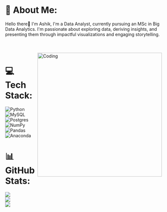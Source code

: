 # 💫 About Me:
Hello there👋 I'm Ashik,
I'm a Data Analyst, currently pursuing an MSc in Big Data Analytics. I'm passionate about exploring data, deriving insights, and presenting them through impactful visualizations and engaging storytelling. <br><br><br><br>
<img align="right" alt="Coding" width="400" src="https://cdn.dribbble.com/users/1162077/screenshots/3848914/programmer.gif">

# 💻 Tech Stack:
![Python](https://img.shields.io/badge/python-3670A0?style=for-the-badge&logo=python&logoColor=ffdd54) ![MySQL](https://img.shields.io/badge/mysql-%2300f.svg?style=for-the-badge&logo=mysql&logoColor=white) ![Postgres](https://img.shields.io/badge/postgres-%23316192.svg?style=for-the-badge&logo=postgresql&logoColor=white) ![NumPy](https://img.shields.io/badge/numpy-%23013243.svg?style=for-the-badge&logo=numpy&logoColor=white) ![Pandas](https://img.shields.io/badge/pandas-%23150458.svg?style=for-the-badge&logo=pandas&logoColor=white) ![Anaconda](https://img.shields.io/badge/Anaconda-%2344A833.svg?style=for-the-badge&logo=anaconda&logoColor=white)
# 📊 GitHub Stats:
![](https://github-readme-stats.vercel.app/api?username=ash1kc&theme=dark&hide_border=false&include_all_commits=false&count_private=false)<br/>
![](https://github-readme-streak-stats.herokuapp.com/?user=ash1kc&theme=dark&hide_border=false)<br/>
![](https://github-readme-stats.vercel.app/api/top-langs/?username=ash1kc&theme=dark&hide_border=false&include_all_commits=false&count_private=false&layout=compact)

<!-- Proudly created with GPRM ( https://gprm.itsvg.in ) -->










